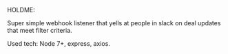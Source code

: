 HOLDME:

Super simple webhook listener that yells at people in slack on deal updates that meet filter criteria.

Used tech:
Node 7+, express, axios.
